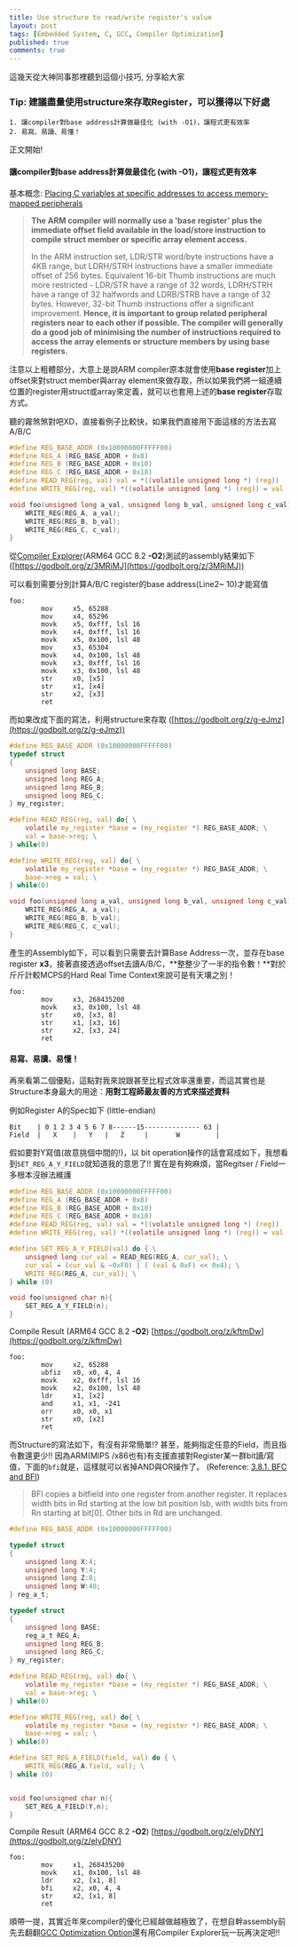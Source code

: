 ```yaml
---
title: Use structure to read/write register's value
layout: post
tags: [Embedded System, C, GCC, Compiler Optimization]
published: true
comments: true
---
```


這幾天從大神同事那裡聽到這個小技巧, 分享給大家

### Tip: 建議盡量使用structure來存取Register，可以獲得以下好處
    1. 讓compiler對base address計算做最佳化 (with -O1)，讓程式更有效率
    2. 易寫、易讀、易懂！ 

正文開始!

#### 讓compiler對base address計算做最佳化 (with -O1)，讓程式更有效率
基本概念: [Placing C variables at specific addresses to access memory-mapped peripherals](http://infocenter.arm.com/help/index.jsp?topic=%2Fcom.arm.doc.faqs%2Fka3750.html&fbclid=IwAR07VcCJ__NegBh-oGHd_WnzBOFxHiPIcThPQdmd2RanhODYNSOhtOKUbUY)

> **The ARM compiler will normally use a 'base register' plus the immediate offset field available in the load/store instruction to compile struct member or specific array element access.**
> 
> In the ARM instruction set, LDR/STR word/byte instructions have a 4KB range, but LDRH/STRH instructions have a smaller immediate offset of 256 bytes. Equivalent 16-bit Thumb instructions are much more restricted - LDR/STR have a range of 32 words, LDRH/STRH have a range of 32 halfwords and LDRB/STRB have a range of 32 bytes.  However, 32-bit Thumb instructions offer a significant improvement.  **Hence, it is important to group related peripheral registers near to each other if possible. The compiler will generally do a good job of minimising the number of instructions required to access the array elements or structure members by using base registers.**

注意以上粗體部分，大意上是說ARM compiler原本就會使用**base register**加上offset來對struct member與array element來做存取，所以如果我們將一組連續位置的register用struct或array來定義，就可以也套用上述的**base register**存取方式。

聽的霧煞煞對吧XD，直接看例子比較快，如果我們直接用下面這樣的方法去寫A/B/C

```c
#define REG_BASE_ADDR (0x10000000FFFFF00)
#define REG_A (REG_BASE_ADDR + 0x8)
#define REG_B (REG_BASE_ADDR + 0x10)
#define REG_C (REG_BASE_ADDR + 0x18)
#define READ_REG(reg, val) val = *((volatile unsigned long *) (reg))
#define WRITE_REG(reg, val) *((volatile unsigned long *) (reg)) = val

void foo(unsigned long a_val, unsigned long b_val, unsigned long c_val){
    WRITE_REG(REG_A, a_val);
    WRITE_REG(REG_B, b_val);
    WRITE_REG(REG_C, c_val);
}
```

從[Compiler Explorer](https://godbolt.org/)(ARM64 GCC 8.2 **-O2**)測試的assembly結果如下([https://godbolt.org/z/3MRiMJ](https://godbolt.org/z/3MRiMJ))

可以看到需要分別計算A/B/C register的base address(Line2~ 10)才能寫值
```
foo:
        mov     x5, 65288
        mov     x4, 65296
        movk    x5, 0xfff, lsl 16
        movk    x4, 0xfff, lsl 16
        movk    x5, 0x100, lsl 48
        mov     x3, 65304
        movk    x4, 0x100, lsl 48
        movk    x3, 0xfff, lsl 16
        movk    x3, 0x100, lsl 48
        str     x0, [x5]
        str     x1, [x4]
        str     x2, [x3]
        ret
```

而如果改成下面的寫法，利用structure來存取 ([https://godbolt.org/z/g-eJmz](https://godbolt.org/z/g-eJmz))

```c
#define REG_BASE_ADDR (0x10000000FFFFF00)
typedef struct
{
    unsigned long BASE;
    unsigned long REG_A;
    unsigned long REG_B;
    unsigned long REG_C;
} my_register;

#define READ_REG(reg, val) do{ \
    volatile my_register *base = (my_register *) REG_BASE_ADDR; \
    val = base->reg; \
} while(0)

#define WRITE_REG(reg, val) do{ \
    volatile my_register *base = (my_register *) REG_BASE_ADDR; \
    base->reg = val; \
} while(0)

void foo(unsigned long a_val, unsigned long b_val, unsigned long c_val){
    WRITE_REG(REG_A, a_val);
    WRITE_REG(REG_B, b_val);
    WRITE_REG(REG_C, c_val);
}

```

產生的Assembly如下，可以看到只需要去計算Base Address一次，並存在base register **x3**，接著直接透過offset去讀A/B/C，**整整少了一半的指令數！**對於斤斤計較MCPS的Hard Real Time Context來說可是有天壤之別！

```
foo:
        mov     x3, 268435200
        movk    x3, 0x100, lsl 48
        str     x0, [x3, 8]
        str     x1, [x3, 16]
        str     x2, [x3, 24]
        ret
```

#### 易寫、易讀、易懂！

再來看第二個優點，這點對我來說跟甚至比程式效率還重要，而這其實也是Structure本身最大的用途：**用對工程師最友善的方式來描述資料**

例如Register A的Spec如下 (little-endian)


    Bit    | 0 1 2 3 4 5 6 7 8------15-------------- 63 |
    Field  |   X    |   Y   |   Z     |       W         |


假如要對Y寫值(故意挑個中間的!)，以 bit operation操作的話會寫成如下，我想看到`SET_REG_A_Y_FIELD`就知道我的意思了!! 實在是有夠麻煩，當Regitser / Field一多根本沒辦法維護

```c
#define REG_BASE_ADDR (0x10000000FFFFF00)
#define REG_A (REG_BASE_ADDR + 0x8)
#define REG_B (REG_BASE_ADDR + 0x10)
#define REG_C (REG_BASE_ADDR + 0x18)
#define READ_REG(reg, val) val = *((volatile unsigned long *) (reg))
#define WRITE_REG(reg, val) *((volatile unsigned long *) (reg)) = val

#define SET_REG_A_Y_FIELD(val) do { \
	unsigned long cur_val = READ_REG(REG_A, cur_val); \
	cur_val = (cur_val & ~0xF0) | ( (val & 0xF) << 0x4); \
    WRITE_REG(REG_A, cur_val); \
} while (0)

void foo(unsigned char n){
    SET_REG_A_Y_FIELD(n);
}
```

Compile Result (ARM64 GCC 8.2 **-O2**) [https://godbolt.org/z/kftmDw](https://godbolt.org/z/kftmDw) 
```
foo:
        mov     x2, 65288
        ubfiz   x0, x0, 4, 4
        movk    x2, 0xfff, lsl 16
        movk    x2, 0x100, lsl 48
        ldr     x1, [x2]
        and     x1, x1, -241
        orr     x0, x0, x1
        str     x0, [x2]
        ret
```

而Structure的寫法如下，有沒有非常簡單!? 
甚至，能夠指定任意的Field，而且指令數還更少!! 
因為ARM(MIPS /x86也有)有支援直接對Register某一群bit讀/寫值，下面的`bfi`就是，這樣就可以省掉AND與OR操作了。
(Reference: [3.8.1. BFC and BFI](http://infocenter.arm.com/help/index.jsp?topic=/com.arm.doc.dui0552a/BABIEACC.html))
>BFI copies a bitfield into one register from another register. It replaces width bits in Rd starting at the low bit position lsb, with width bits from Rn starting at bit[0]. Other bits in Rd are unchanged.



```c
#define REG_BASE_ADDR (0x10000000FFFFF00)

typedef struct
{
    unsigned long X:4;
    unsigned long Y:4;
    unsigned long Z:8;
    unsigned long W:48;
} reg_a_t;

typedef struct
{
    unsigned long BASE;
    reg_a_t REG_A;
    unsigned long REG_B;
    unsigned long REG_C;
} my_register;

#define READ_REG(reg, val) do{ \
    volatile my_register *base = (my_register *) REG_BASE_ADDR; \
    val = base->reg; \
} while(0)

#define WRITE_REG(reg, val) do{ \
    volatile my_register *base = (my_register *) REG_BASE_ADDR; \
    base->reg = val; \
} while(0)

#define SET_REG_A_FIELD(field, val) do { \
    WRITE_REG(REG_A.field, val); \
} while (0)


void foo(unsigned char n){
    SET_REG_A_FIELD(Y,n);
}

```
Compile Result (ARM64 GCC 8.2 **-O2**) [https://godbolt.org/z/eIyDNY](https://godbolt.org/z/eIyDNY) 
```
foo:
        mov     x1, 268435200
        movk    x1, 0x100, lsl 48
        ldr     x2, [x1, 8]
        bfi     x2, x0, 4, 4
        str     x2, [x1, 8]
        ret
```

順帶一提，其實近年來compiler的優化已經越做越極致了，在想自幹assembly前先去翻翻[GCC Optimization Option](https://gcc.gnu.org/onlinedocs/gcc/Optimize-Options.html)還有用Compiler Explorer玩一玩再決定吧!!
